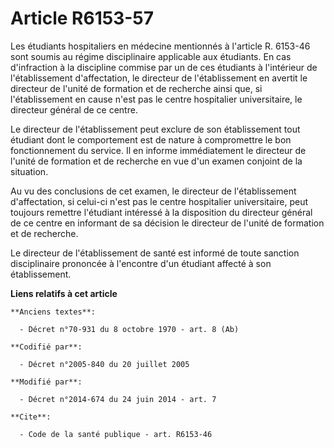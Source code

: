 # Article R6153-57

Les étudiants hospitaliers en médecine mentionnés à l'article R. 6153-46 sont soumis au régime disciplinaire applicable aux
étudiants. En cas d'infraction à la discipline commise par un de ces étudiants à l'intérieur de l'établissement
d'affectation, le directeur de l'établissement en avertit le directeur de l'unité de formation et de recherche ainsi que, si
l'établissement en cause n'est pas le centre hospitalier universitaire, le directeur général de ce centre. 

Le directeur de l'établissement peut exclure de son établissement tout étudiant dont le comportement est de nature à
compromettre le bon fonctionnement du service. Il en informe immédiatement le directeur de l'unité de formation et de
recherche en vue d'un examen conjoint de la situation. 

Au vu des conclusions de cet examen, le directeur de l'établissement d'affectation, si celui-ci n'est pas le centre
hospitalier universitaire, peut toujours remettre l'étudiant intéressé à la disposition du directeur général de ce centre en
informant de sa décision le directeur de l'unité de formation et de recherche. 

Le directeur de l'établissement de santé est informé de toute sanction disciplinaire prononcée à l'encontre d'un étudiant
affecté à son établissement.

**Liens relatifs à cet article**

	**Anciens textes**:

	  - Décret n°70-931 du 8 octobre 1970 - art. 8 (Ab)

	**Codifié par**:

	  - Décret n°2005-840 du 20 juillet 2005

	**Modifié par**:

	  - Décret n°2014-674 du 24 juin 2014 - art. 7

	**Cite**:

	  - Code de la santé publique - art. R6153-46

